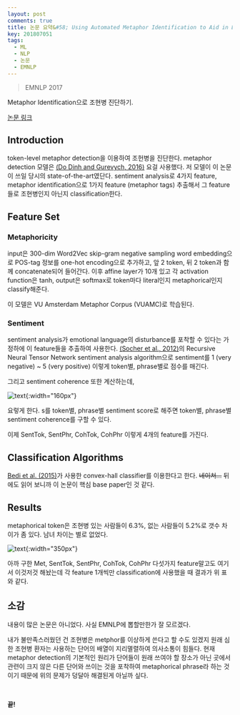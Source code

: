 ```yaml
---
layout: post
comments: true
title: 논문 요약&#58; Using Automated Metaphor Identification to Aid in Detection and Prediction of First-Episode Schizophrenia
key: 201807051
tags:
  - ML
  - NLP
  - 논문
  - EMNLP
---
```


> EMNLP 2017

Metaphor Identification으로 조현병 진단하기.

<!--more-->

[논문 링크](http://aclweb.org/anthology/D17-1316)

## Introduction

token-level metaphor detection을 이용하여 조헌병을 진단한다. metaphor detection 모델은 [(Do Dinh and Gurevych, 2016)](http://www.aclweb.org/anthology/W16-1104) 요걸 사용했다.
저 모델이 이 논문이 쓰일 당시의 state-of-the-art였단다. sentiment analysis로 4가지 feature, metaphor identification으로 1가지 feature (metaphor tags) 추출해서 그 feature들로 조현병인지 아닌지 classification한다.

## Feature Set

### Metaphoricity

input은 300-dim Word2Vec skip-gram negative sampling word embedding으로 POS-tag 정보를 one-hot encoding으로 추가하고, 앞 2 token, 뒤 2 token과 함께 concatenate되어 들어간다.
이후 affine layer가 10개 있고 각 activation function은 tanh, output은 softmax로 token마다 literal인지 metaphorical인지 classify해준다.

이 모델은 VU Amsterdam Metaphor Corpus (VUAMC)로 학습된다. 

### Sentiment

sentiment analysis가 emotional language의 disturbance를 포착할 수 있다는 가정하에 이 feature들을 추출하여 사용한다.
[(Socher et al., 2012)](https://ai.stanford.edu/~ang/papers/emnlp12-SemanticCompositionalityRecursiveMatrixVectorSpaces.pdf)의 Recursive Neural Tensor Network sentiment analysis algorithm으로 sentiment를 1 (very negative) ~ 5 (very positive) 이렇게 token별, phrase별로 점수를 매긴다.

그리고 sentiment coherence 또한 계산하는데,

![text](https://raw.githubusercontent.com/q0115643/my_blog/master/assets/images/paper-summary/Gutierrez-EMNLP2017/1.png){:width="160px"}

요렇게 한다. s를 token별, phrase별 sentiment score로 해주면 token별, phrase별 sentiment coherence를 구할 수 있다.

이제 SentTok, SentPhr, CohTok, CohPhr 이렇게 4개의 feature를 가진다.

## Classification Algorithms

[Bedi et al. (2015)](https://www.nature.com/articles/npjschz201530.pdf)가 사용한 convex-hall classifier를 이용한다고 한다. ~~네이쳐...~~
뒤에도 읽어 보니까 이 논문이 핵심 base paper인 것 같다.

## Results

metaphorical token은 조현병 있는 사람들이 6.3%, 없는 사람들이 5.2%로 갯수 차이가 좀 있다.
남녀 차이는 별로 없었다.

![text](https://raw.githubusercontent.com/q0115643/my_blog/master/assets/images/paper-summary/Gutierrez-EMNLP2017/2.png){:width="350px"}

아까 구한 Met, SentTok, SentPhr, CohTok, CohPhr 다섯가지 feature말고도 여기서 이것저것 해놨는데 각 feature 1개씩만 classification에 사용했을 때 결과가 위 표와 같다.

## 소감

내용이 많은 논문은 아니었다. 사실 EMNLP에 뽑할만한가 잘 모르겠다.

내가 불만족스러웠던 건 조현병은 metphor를 이상하게 쓴다고 할 수도 있겠지 원래 심한 조현병 환자는 사용하는 단어의 배열이 지리멸렬하여 의사소통이 힘들다.
현재 metaphor detection의 기본적인 원리가 단어들이 원래 쓰여야 할 장소가 아닌 곳에서 관련이 크지 않은 다른 단어와 쓰이는 것을 포착하여 metaphorical phrase라 하는 것이기 때문에 위의 문제가 덩달아 해결된게 아닐까 싶다.

<br>

**끝!**
















